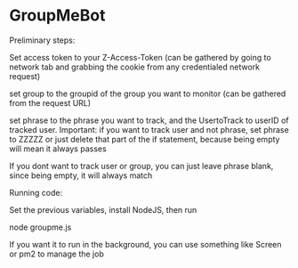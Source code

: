 # GroupMeBot

Preliminary steps: 

Set access token to your Z-Access-Token (can be gathered by going to network tab and grabbing the cookie from any credentialed network request)

set group to the groupid of the group you want to monitor (can be gathered from the request URL)

set phrase to the phrase you want to track, and the UsertoTrack to userID of tracked user. Important: if you want to track user and not phrase, set phrase to ZZZZZ or just delete that part of the if statement, because being empty will mean it always passes

If you dont want to track user or group, you can just leave phrase blank, since being empty, it will always match

Running code: 

Set the previous variables, install NodeJS, then run 

node groupme.js

If you want it to run in the background, you can use something like Screen or pm2 to manage the job
